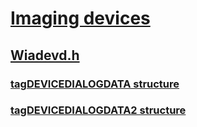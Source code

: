 # [Imaging devices](../_image/index.md)
## [Wiadevd.h](index.md)
### [tagDEVICEDIALOGDATA structure](../wiadevd/ns-wiadevd-tagdevicedialogdata.md)
### [tagDEVICEDIALOGDATA2 structure](../wiadevd/ns-wiadevd-tagdevicedialogdata2.md)
